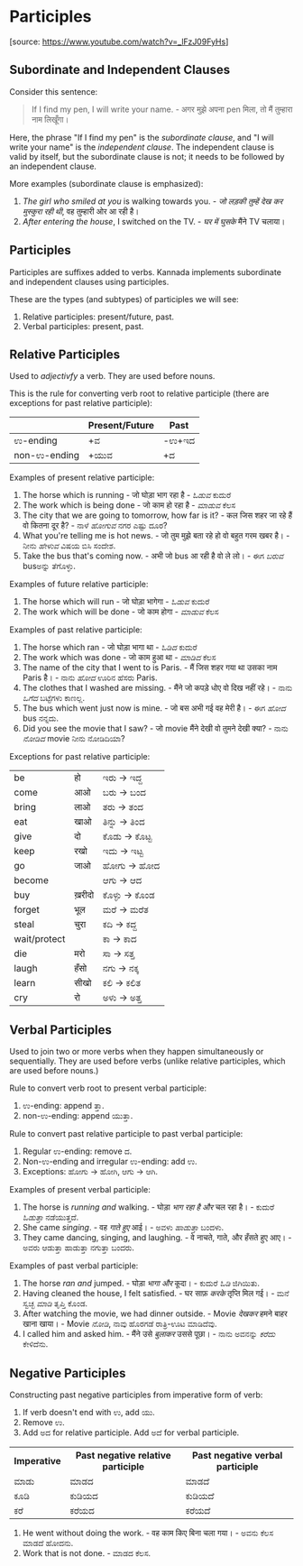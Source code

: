 # Participles

[source: <https://www.youtube.com/watch?v=_lFzJ09FyHs>]

## Subordinate and Independent Clauses

Consider this sentence:

> If I find my pen, I will write your name. - अगर मुझे अपना pen मिला, तो मैं तुम्हारा नाम लिखूँगा।

Here, the phrase "If I find my pen" is the <em>subordinate clause</em>,
and "I will write your name" is the <em>independent clause</em>.
The independent clause is valid by itself,
but the subordinate clause is not; it needs to be followed by an independent clause.

More examples (subordinate clause is emphasized):

1.  <em>The girl who smiled at you</em> is walking towards you. -
    <em>जो लड़की तुम्हें देख कर मुस्कुरा रही थी</em>, वह तुम्हारी ओर आ रही है।
2.  <em>After entering the house</em>, I switched on the TV. -
    <em>घर में घुसके</em> मैंने TV चलाया।

## Participles

Participles are suffixes added to verbs.
Kannada implements subordinate and independent clauses using participles.

These are the types (and subtypes) of participles we will see:

1.  Relative participles: present/future, past.
2.  Verbal participles: present, past.

## Relative Participles

Used to <em>adjectivfy</em> a verb. They are used before nouns.

This is the rule for converting verb root to relative participle
(there are exceptions for past relative participle):

<table>
<thead>
<tr><th></th><th>Present/Future</th><th>Past</th></tr>
</thead>
<tbody>
<tr><td>ಉ-ending</td><td>+ವ</td><td>-ಉ+ಇದ</td></tr>
<tr><td>non-ಉ-ending</td><td>+ಯುವ</td><td>+ದ</td></tr>
</tbody>
</table>

Examples of present relative participle:

1.  The horse which is running - जो घोड़ा भाग रहा है - <em>ಓಡುವ</em> ಕುದುರೆ
2.  The work which is being done - जो काम हो रहा है - <em>ಮಾಡುವ</em> ಕೆಲಸ
3.  The city that we are going to tomorrow, how far is it? -
    कल जिस शहर जा रहे हैं वो कितना दूर है? -
    ನಾಳೆ <em>ಹೋಗುವ</em> ನಗರ ಎಷ್ಟು ದೂರ?
4.  What you're telling me is hot news. -
    जो तुम मुझे बता रहे हो वो बहुत गरम खबर है। -
    ನೀನು <em>ಹೇಳುವ</em> ವಿಷಯ ಬಿಸಿ ಸಂದೇಶ.
5.  Take the bus that's coming now. -
    अभी जो bus आ रही है वो ले लो। -
    ಈಗ <em>ಬರುವ</em> busಅನ್ನು ತೆಗೊಳ್ಳು. 

Examples of future relative participle:

1.  The horse which will run - जो घोड़ा भागेगा - <em>ಓಡುವ</em> ಕುದುರೆ
2.  The work which will be done - जो काम होगा - <em>ಮಾಡುವ</em> ಕೆಲಸ

Examples of past relative participle:

1.  The horse which ran - जो घोड़ा भागा था - <em>ಓಡಿದ</em> ಕುದುರೆ
2.  The work which was done - जो काम हुआ था - <em>ಮಾಡಿದ</em> ಕೆಲಸ
3.  The name of the city that I went to is Paris. -
    मैं जिस शहर गया था उसका नाम Paris है। -
    ನಾನು <em>ಹೋದ</em> ಊರಿನ ಹೆಸರು Paris.
4.  The clothes that I washed are missing. -
    मैंने जो कपड़े धोए वो दिख नहीं रहे। -
    ನಾನು <em>ಒಗೆದ</em> ಬಟ್ಟೆಗಳು ಕಾಣಲ್ಲ.
5.  The bus which went just now is mine. - जो बस अभी गई वह मेरी है। - ಈಗ <em>ಹೋದ</em> bus ನನ್ನದು.
6.  Did you see the movie that I saw? - जो movie मैंने देखी वो तुमने देखी क्या? -
    ನಾನು <em>ನೋಡಿದ</em> movie ನೀನು ನೋಡಿದಿಯಾ?

Exceptions for past relative participle:

<table>
<tr><td>be</td><td>हो</td><td>ಇರು → ಇದ್ದ</td></tr>
<tr><td>come</td><td>आओ</td><td>ಬರು → ಬಂದ</td></tr>
<tr><td>bring</td><td>लाओ</td><td>ತರು → ತಂದ</td></tr>
<tr><td>eat</td><td>खाओ</td><td>ತಿನ್ನು → ತಿಂದ</td></tr>
<tr><td>give</td><td>दो</td><td>ಕೊಡು → ಕೊಟ್ಟ</td></tr>
<tr><td>keep</td><td>रखो</td><td>ಇದು → ಇಟ್ಟ</td></tr>
<tr><td>go</td><td>जाओ</td><td>ಹೋಗು → ಹೋದ</td></tr>
<tr><td>become</td><td></td><td>ಆಗು → ಆದ</td></tr>
<tr><td>buy</td><td>ख़रीदो</td><td>ಕೊಳ್ಳು → ಕೊಂಡ</td></tr>
<tr><td>forget</td><td>भूल</td><td>ಮರೆ → ಮರೆತ</td></tr>
<tr><td>steal</td><td>चुरा</td><td>ಕದಿ → ಕದ್ದ</td></tr>
<tr><td>wait/protect</td><td></td><td>ಕಾ → ಕಾದ</td></tr>
<tr><td>die</td><td>मरो</td><td>ಸಾ → ಸತ್ತ</td></tr>
<tr><td>laugh</td><td>हँसो</td><td>ನಗು → ನಕ್ಕ</td></tr>
<tr><td>learn</td><td>सीखो</td><td>ಕಲಿ → ಕಲಿತ</td></tr>
<tr><td>cry</td><td>रो</td><td>ಅಳು → ಅತ್ತ</td></tr>
</table>

## Verbal Participles

Used to join two or more verbs when they happen simultaneously or sequentially.
They are used before verbs (unlike relative participles, which are used before nouns.)

Rule to convert verb root to present verbal participle:

1.  ಉ-ending: append ತ್ತಾ.
2.  non-ಉ-ending: append ಯುತ್ತಾ.

Rule to convert past relative participle to past verbal participle:

1.  Regular ಉ-ending: remove ದ.
2.  Non-ಉ-ending and irregular ಉ-ending: add ಉ.
3.  Exceptions: ಹೋಗು → ಹೋಗಿ, ಆಗು → ಆಗಿ.

Examples of present verbal participle:

1.  The horse is <em>running and</em> walking. - घोड़ा <em>भाग रहा है और</em> चल रहा है। -
    ಕುದುರೆ <em>ಓಡುತ್ತಾ</em> ನಡೆಯುತ್ತದೆ.
2.  She came <em>singing</em>. - वह <em>गाते हुए</em> आई। - ಅವಳು <em>ಹಾಡುತ್ತಾ</em> ಬಂದಳು.
3.  They came dancing, singing, and laughing. -
    वे नाचते, गाते, और हँसते हुए आए। - ಅವರು ಆಡುತ್ತಾ ಹಾಡುತ್ತಾ ನಗುತ್ತಾ ಬಂದರು.

Examples of past verbal participle:

1.  The horse <em>ran and</em> jumped. - घोड़ा <em>भागा और</em> कूदा। - ಕುದುರೆ <em>ಓಡಿ</em> ಜಿಗಿಯಿತು.
2.  Having cleaned the house, I felt satisfied. -
    घर साफ़ <em>करके</em> तृप्ति मिल गई। - ಮನೆ ಸ್ವಚ್ಛ <em>ಮಾಡಿ</em> ತೃಪ್ತಿ ಕೊಂಡ.
3.  After watching the movie, we had dinner outside. -
    Movie <em>देखकर</em> हमने बाहर खाना खाया। - Movie <em>ನೋಡಿ</em>, ನಾವು ಹೊರಗಡೆ ರಾತ್ರಿ-ಊಟ ಮಾಡಿದೆವು.
4.  I called him and asked him. - मैंने उसे <em>बुलाकर</em> उससे पूछा। - ನಾನು ಅವನನ್ನು <em>ಕರೆದು</em> ಕೇಳಿದೆನು.

## Negative Participles

Constructing past negative participles from imperative form of verb:

1.  If verb doesn't end with ಉ, add ಯು.
2.  Remove ಉ.
3.  Add ಅದ for relative participle. Add ಅದೆ for verbal participle.

<table>
<tr><th>Imperative</th><th>Past negative relative participle</th><th>Past negative verbal participle</th></tr>
<tr><td>ಮಾಡು</td><td>ಮಾಡದ</td><td>ಮಾಡದೆ</td></tr>
<tr><td>ಕೂಡಿ</td><td>ಕುಡಿಯದ</td><td>ಕುಡಿಯದೆ</td></tr>
<tr><td>ಕರೆ</td><td>ಕರೆಯದ</td><td>ಕರೆಯದೆ</td></tr>
</table>

1.  He went without doing the work. - वह काम किए बिना चला गया। - ಅವನು ಕೆಲಸ ಮಾಡದೆ ಹೋದನು.
2.  Work that is not done. - ಮಾಡದ ಕೆಲಸ.

<script type="module" src="https://sharmaeklavya2.github.io/trin/trinUI.js?init=true&addCss=true"></script>

